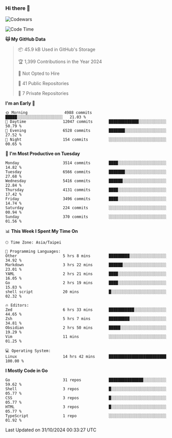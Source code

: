 ### Hi there 👋

![Codewars](https://www.codewars.com/users/omegaatt36/badges/small)

<!--START_SECTION:waka-->
![Code Time](http://img.shields.io/badge/Code%20Time-2%2C877%20hrs%2049%20mins-blue)

**🐱 My GitHub Data** 

> 📦 45.9 kB Used in GitHub's Storage 
 > 
> 🏆 1,399 Contributions in the Year 2024
 > 
> 🚫 Not Opted to Hire
 > 
> 📜 41 Public Repositories 
 > 
> 🔑 7 Private Repositories 
 > 
**I'm an Early 🐤** 

```text
🌞 Morning                4988 commits        █████░░░░░░░░░░░░░░░░░░░░   21.03 % 
🌆 Daytime                12047 commits       █████████████░░░░░░░░░░░░   50.79 % 
🌃 Evening                6528 commits        ███████░░░░░░░░░░░░░░░░░░   27.52 % 
🌙 Night                  154 commits         ░░░░░░░░░░░░░░░░░░░░░░░░░   00.65 % 
```
📅 **I'm Most Productive on Tuesday** 

```text
Monday                   3514 commits        ████░░░░░░░░░░░░░░░░░░░░░   14.82 % 
Tuesday                  6566 commits        ███████░░░░░░░░░░░░░░░░░░   27.68 % 
Wednesday                5416 commits        ██████░░░░░░░░░░░░░░░░░░░   22.84 % 
Thursday                 4131 commits        ████░░░░░░░░░░░░░░░░░░░░░   17.42 % 
Friday                   3496 commits        ████░░░░░░░░░░░░░░░░░░░░░   14.74 % 
Saturday                 224 commits         ░░░░░░░░░░░░░░░░░░░░░░░░░   00.94 % 
Sunday                   370 commits         ░░░░░░░░░░░░░░░░░░░░░░░░░   01.56 % 
```


📊 **This Week I Spent My Time On** 

```text
🕑︎ Time Zone: Asia/Taipei

💬 Programming Languages: 
Other                    5 hrs 8 mins        █████████░░░░░░░░░░░░░░░░   34.92 % 
Markdown                 3 hrs 22 mins       ██████░░░░░░░░░░░░░░░░░░░   23.01 % 
YAML                     2 hrs 21 mins       ████░░░░░░░░░░░░░░░░░░░░░   16.05 % 
Go                       2 hrs 19 mins       ████░░░░░░░░░░░░░░░░░░░░░   15.83 % 
shell script             20 mins             █░░░░░░░░░░░░░░░░░░░░░░░░   02.32 % 

🔥 Editors: 
Zed                      6 hrs 33 mins       ███████████░░░░░░░░░░░░░░   44.65 % 
Zsh                      5 hrs 7 mins        █████████░░░░░░░░░░░░░░░░   34.81 % 
Obsidian                 2 hrs 50 mins       █████░░░░░░░░░░░░░░░░░░░░   19.29 % 
Vim                      11 mins             ░░░░░░░░░░░░░░░░░░░░░░░░░   01.25 % 

💻 Operating System: 
Linux                    14 hrs 42 mins      █████████████████████████   100.00 % 
```

**I Mostly Code in Go** 

```text
Go                       31 repos            ███████████████░░░░░░░░░░   59.62 % 
Shell                    3 repos             █░░░░░░░░░░░░░░░░░░░░░░░░   05.77 % 
CSS                      3 repos             █░░░░░░░░░░░░░░░░░░░░░░░░   05.77 % 
HTML                     3 repos             █░░░░░░░░░░░░░░░░░░░░░░░░   05.77 % 
TypeScript               1 repo              ░░░░░░░░░░░░░░░░░░░░░░░░░   01.92 % 
```




 Last Updated on 31/10/2024 00:33:27 UTC
<!--END_SECTION:waka-->

<!--
**omegaatt36/omegaatt36** is a ✨ _special_ ✨ repository because its `README.md` (this file) appears on your GitHub profile.

Here are some ideas to get you started:

- 🔭 I’m currently working on ...
- 🌱 I’m currently learning ...
- 👯 I’m looking to collaborate on ...
- 🤔 I’m looking for help with ...
- 💬 Ask me about ...
- 📫 How to reach me: ...
- 😄 Pronouns: ...
- ⚡ Fun fact: ...
-->
